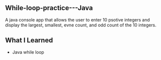 While-loop-practice---Java
---------------------
A java console app that allows the user to enter 10 psotive integers and display the largest, smallest, evne count, and odd count of the 10 integers. 

What I Learned
-----------------------------------
* Java while loop  

